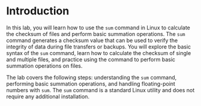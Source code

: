 # Introduction

In this lab, you will learn how to use the `sum` command in Linux to calculate the checksum of files and perform basic summation operations. The `sum` command generates a checksum value that can be used to verify the integrity of data during file transfers or backups. You will explore the basic syntax of the `sum` command, learn how to calculate the checksum of single and multiple files, and practice using the command to perform basic summation operations on files.

The lab covers the following steps: understanding the `sum` command, performing basic summation operations, and handling floating-point numbers with `sum`. The `sum` command is a standard Linux utility and does not require any additional installation.
